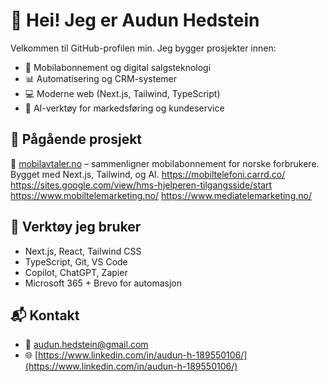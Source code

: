 # 👋 Hei! Jeg er Audun Hedstein

Velkommen til GitHub-profilen min. Jeg bygger prosjekter innen:

- 📱 Mobilabonnement og digital salgsteknologi
- 📊 Automatisering og CRM-systemer
- 💻 Moderne web (Next.js, Tailwind, TypeScript)
- 🤖 AI-verktøy for markedsføring og kundeservice

## 🚀 Pågående prosjekt

🔗 [mobilavtaler.no](https://mobilavtaler.no) – sammenligner mobilabonnement for norske forbrukere. Bygget med Next.js, Tailwind, og AI.
    https://mobiltelefoni.carrd.co/
    https://sites.google.com/view/hms-hjelperen-tilgangsside/start
    https://www.mobiltelemarketing.no/
    https://www.mediatelemarketing.no/

## 🧰 Verktøy jeg bruker

- Next.js, React, Tailwind CSS
- TypeScript, Git, VS Code
- Copilot, ChatGPT, Zapier
- Microsoft 365 + Brevo for automasjon

## 📬 Kontakt

- 📧 audun.hedstein@gmail.com  
- 🌐 [https://www.linkedin.com/in/audun-h-189550106/](https://www.linkedin.com/in/audun-h-189550106/)
